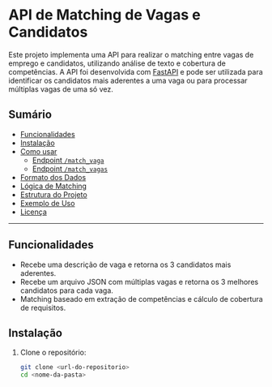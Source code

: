 # API de Matching de Vagas e Candidatos

Este projeto implementa uma API para realizar o matching entre vagas de emprego e candidatos, utilizando análise de texto e cobertura de competências. A API foi desenvolvida com [FastAPI](https://fastapi.tiangolo.com/) e pode ser utilizada para identificar os candidatos mais aderentes a uma vaga ou para processar múltiplas vagas de uma só vez.

## Sumário

- [Funcionalidades](#funcionalidades)
- [Instalação](#instalação)
- [Como usar](#como-usar)
  - [Endpoint `/match_vaga`](#endpoint-match_vaga)
  - [Endpoint `/match_vagas`](#endpoint-match_vagas)
- [Formato dos Dados](#formato-dos-dados)
- [Lógica de Matching](#lógica-de-matching)
- [Estrutura do Projeto](#estrutura-do-projeto)
- [Exemplo de Uso](#exemplo-de-uso)
- [Licença](#licença)

---

## Funcionalidades

- Recebe uma descrição de vaga e retorna os 3 candidatos mais aderentes.
- Recebe um arquivo JSON com múltiplas vagas e retorna os 3 melhores candidatos para cada vaga.
- Matching baseado em extração de competências e cálculo de cobertura de requisitos.

## Instalação

1. Clone o repositório:
   ```sh
   git clone <url-do-repositorio>
   cd <nome-da-pasta>